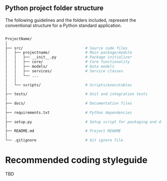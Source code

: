 ## Python project folder structure

The following guidelines and the folders included, represent the conventional structure for a Python standard application.

```bash

ProjectName/
│
├── src/                            # Source code files
│   ├── projectname/                # Main package/module
│   │   ├── __init__.py             # Package initializer
│   │   ├── core/                   # Core functionality
│   │   ├── models/                 # Data models
│   │   ├── services/               # Service classes
│   │   └── ...
│   │
│   └── scripts/                    # Scripts/executables
│
├── tests/                          # Unit and integration tests
│
├── docs/                           # Documentation files
│
├── requirements.txt                # Python dependencies
│
├── setup.py                        # Setup script for packaging and distribution
│
├── README.md                       # Project README
│
└── .gitignore                      # Git ignore file

```

# Recommended coding styleguide

TBD